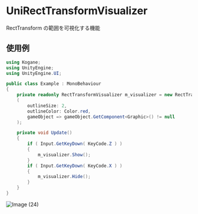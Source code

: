 # UniRectTransformVisualizer

RectTransform の範囲を可視化する機能

## 使用例

```cs
using Kogane;
using UnityEngine;
using UnityEngine.UI;

public class Example : MonoBehaviour
{
    private readonly RectTransformVisualizer m_visualizer = new RectTransformVisualizer
    (
        outlineSize: 2,
        outlineColor: Color.red,
        gameObject => gameObject.GetComponent<Graphic>() != null
    );

    private void Update()
    {
        if ( Input.GetKeyDown( KeyCode.Z ) )
        {
            m_visualizer.Show();
        }
        if ( Input.GetKeyDown( KeyCode.X ) )
        {
            m_visualizer.Hide();
        }
    }
}
```

![Image (24)](https://user-images.githubusercontent.com/6134875/84562084-895fb900-ad8c-11ea-8a6b-1fb0904ef87b.gif)
